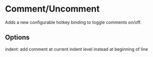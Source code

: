 Comment/Uncomment
=================

Adds a new configurable hotkey binding to toggle comments on/off.

Options
-------

indent: add comment at current indent level instead at beginning of line
